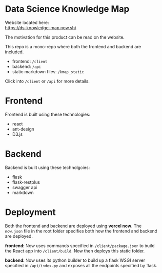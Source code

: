 # Data Science Knowledge Map

Website located here: \
https://ds-knowledge-map.now.sh/

The motivation for this product can be read on the website.

This repo is a mono-repo where both the frontend and backend are included.
- frontend: `/client`
- backend: `/api`
- static markdown files: `/kmap_static`

Click into `/client` or `/api` for more details.

# Frontend
Frontend is built using these technologies:
- react
- ant-design
- D3.js

# Backend
Backend is built using these technolgoies:
- flask
- flask-restplus
- swagger api
- markdown

# Deployment
Both the frontend and backend are deployed using **vercel now**. The `now.json` file in the root folder specifies both how 
the frontend and backend are deployed.

**frontend**: Now uses commands specified in `/client/package.json` to build the React app into `/client/build`. Now then deploys this static folder.

**backend**: Now uses its python builder to build up a flask WSGI server specified in `/api/index.py` and exposes all the endpoints specified by flask.
